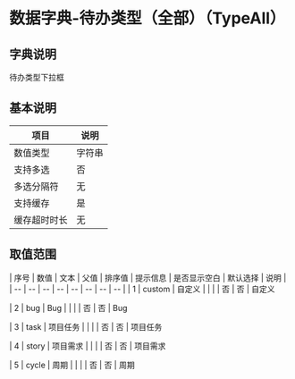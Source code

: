 # 数据字典-待办类型（全部）（TypeAll）
## 字典说明
待办类型下拉框

## 基本说明
| 项目 | 说明 |
| -- | -- |
| 数值类型 | 字符串 |
| 支持多选 | 否 |
| 多选分隔符 | 无 |
| 支持缓存 | 是 |
| 缓存超时时长 | 无 |

## 取值范围
| 序号 | 数值 | 文本 | 父值 | 排序值 | 提示信息 | 是否显示空白 | 默认选择 | 说明 |
| -- | -- | -- | -- | -- | -- | -- | -- |
| 1 | custom | 自定义 |  |  |  | 否 | 否 | 自定义

| 2 | bug | Bug |  |  |  | 否 | 否 | Bug

| 3 | task | 项目任务 |  |  |  | 否 | 否 | 项目任务

| 4 | story | 项目需求 |  |  |  | 否 | 否 | 项目需求

| 5 | cycle | 周期 |  |  |  | 否 | 否 | 周期


